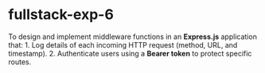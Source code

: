 # fullstack-exp-6
To design and implement middleware functions in an **Express.js** application that:  1. Log details of each incoming HTTP request (method, URL, and timestamp). 2. Authenticate users using a **Bearer token** to protect specific routes.   
